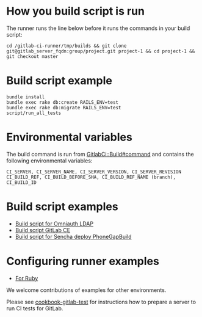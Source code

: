 
# How you build script is run

The runner runs the line below before it runs the commands in your build script:

    cd /gitlab-ci-runner/tmp/builds && git clone git@gitlab_server_fqdn:group/project.git project-1 && cd project-1 && git checkout master

# Build script example

    bundle install
    bundle exec rake db:create RAILS_ENV=test
    bundle exec rake db:migrate RAILS_ENV=test
    script/run_all_tests

# Environmental variables

The build command is run from [GitlabCi::Build#command](https://gitlab.com/gitlab-org/gitlab-ci-runner/blob/master/lib/build.rb#L96) and contains the following environmental variables:

    CI_SERVER, CI_SERVER_NAME, CI_SERVER_VERSION, CI_SERVER_REVISION
    CI_BUILD_REF, CI_BUILD_BEFORE_SHA, CI_BUILD_REF_NAME (branch), CI_BUILD_ID

# Build script examples

+ [Build script for Omniauth LDAP](build-script-for-omniauth-ldap.md)
+ [Build script GitLab CE](build_script_gitlab_ce.md)
+ [Build script for Sencha deploy PhoneGapBuild](build_script_sencha_deploy_phonegapbuild.md)

# Configuring runner examples

+ [For Ruby](configure/ruby.md)

We welcome contributions of examples for other environments.

Please see [cookbook-gitlab-test](https://gitlab.com/gitlab-org/cookbook-gitlab-test/blob/master/README.md)
for instructions how to prepare a server to run CI tests for GitLab.
